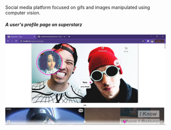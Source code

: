 Social media platform focused on gifs and images manipulated using computer vision.


<h5 style="font-weight:20px">A user's profile page on superstarz</h5>
<img src="shots/Screenshot%20(1614).png" width=600 >


